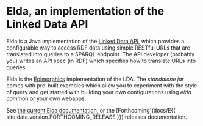 <h1>Elda, an implementation of the Linked Data API</h1>

<p>
	Elda is a Java implementation of the 
	<a href="http://code.google.com/p/linked-data-api/" rel="nofollow">Linked Data API</a>,
	which provides a configurable way to access RDF data using simple 
	RESTful URLs that are translated into queries to a SPARQL endpoint. 
	The API developer (probably you) writes an API spec (in RDF) which 
	specifies how to translate URLs into queries. 
</p>

<p>
	Elda is the 
	<a href="http://www.epimorphics.com/web/">Epimorphics</a> implementation of the LDA. The <i>standalone jar</i>
	comes with pre-built examples which allow you to experiment with the style 
	of query and get started with building your own configurations using
	<i>elda common</i> or your own webapps.
</p>

<p>
	See <a href="http://epimorphics.github.io/elda/current/index.html">
		the current Elda documentation,
	</a> or the [Forthcoming](docs/E{{ site.data.version.FORTHCOMING_RELEASE }})
	releases documentation.
</p>

